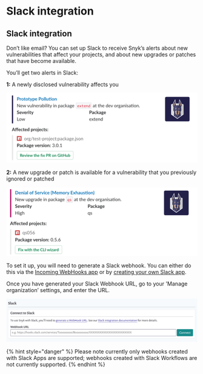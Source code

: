 # Slack integration

## Slack integration

Don’t like email? You can set up Slack to receive Snyk’s alerts about new vulnerabilities that affect your projects, and about new upgrades or patches that have become available.

You’ll get two alerts in Slack:

**1:** A newly disclosed vulnerability affects you

![](<../../../.gitbook/assets/image (23) (1).png>)

**2:** A new upgrade or patch is available for a vulnerability that you previously ignored or patched

![](<../../../.gitbook/assets/image (22) (1).png>)

To set it up, you will need to generate a Slack webhook. You can either do this via the [Incoming WebHooks app](https://slack.com/apps/A0F7XDUAZ-incoming-webhooks) or by [creating your own Slack app](https://api.slack.com/incoming-webhooks).

Once you have generated your Slack Webhook URL, go to your 'Manage organization’ settings, and enter the URL.

![](<../../../.gitbook/assets/image (24) (2).png>)

{% hint style="danger" %}
Please note currently only webhooks created with Slack Apps are supported; webhooks created with Slack Workflows are not currently supported.
{% endhint %}
